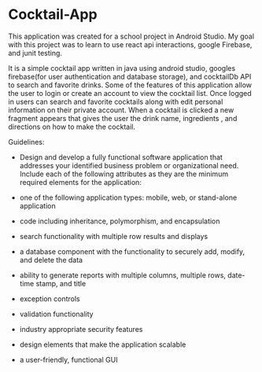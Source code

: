 # Cocktail-App


This application was created for a school project in Android Studio. My goal with this project was to learn to use react api interactions, google Firebase, and junit testing. 

It is a simple cocktail app written in java using android studio, googles firebase(for user authentication and database storage), and cocktailDb API to search and favorite drinks.
Some of the features of this application allow the user to login or create an account to view the cocktail list.
Once logged in users can search and favorite cocktails along with edit personal information on their private account.
When a cocktail is clicked a new fragment appears that gives the user the drink name, ingredients , and directions on how to make the cocktail. 

Guidelines:
- Design and develop a fully functional software application that addresses your identified business problem or organizational need. Include each  of the following attributes as they are the minimum required elements  for the application:

- one of the following application types: mobile, web, or stand-alone application 
- code including inheritance, polymorphism, and encapsulation
- search functionality with multiple row results and displays
- a database component with the functionality to securely add, modify, and delete the data
- ability to generate reports with multiple columns, multiple rows, date-time stamp, and title
- exception controls
- validation functionality
- industry appropriate security features
- design elements that make the application scalable
- a user-friendly, functional GUI
